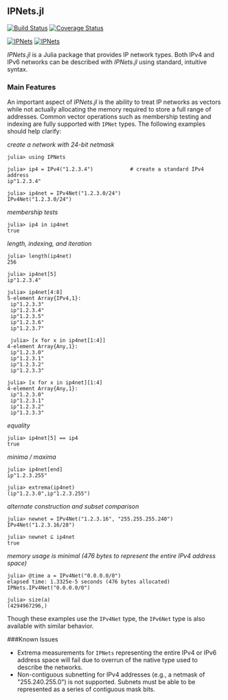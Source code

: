 ## IPNets.jl
[![Build Status](https://travis-ci.org/JuliaWeb/IPNets.jl.svg?branch=master)](https://travis-ci.org/JuliaWeb/IPNets.jl)
[![Coverage Status](https://img.shields.io/coveralls/JuliaWeb/IPNets.jl.svg)](https://coveralls.io/r/JuliaWeb/IPNets.jl?branch=master)

[![IPNets](http://pkg.julialang.org/badges/IPNets_0.3.svg)](http://pkg.julialang.org/?pkg=IPNets&ver=0.3)
[![IPNets](http://pkg.julialang.org/badges/IPNets_0.4.svg)](http://pkg.julialang.org/?pkg=IPNets&ver=0.4)

*IPNets.jl* is a Julia package that provides IP network types. Both IPv4 and IPv6
networks can be described with *IPNets.jl* using standard, intuitive syntax.


### Main Features

An important aspect of *IPNets.jl* is the ability to treat IP networks as
vectors while not actually allocating the memory required to store a full
range of addresses. Common vector operations such as membership testing and
indexing are fully supported with `IPNet` types. The following examples should
help clarify:

*create a network with 24-bit netmask*
```
julia> using IPNets

julia> ip4 = IPv4("1.2.3.4")            # create a standard IPv4 address
ip"1.2.3.4"

julia> ip4net = IPv4Net("1.2.3.0/24")
IPv4Net("1.2.3.0/24")

```
*membership tests*
```
julia> ip4 in ip4net
true
```

*length, indexing, and iteration*
```
julia> length(ip4net)
256

julia> ip4net[5]
ip"1.2.3.4"

julia> ip4net[4:8]
5-element Array{IPv4,1}:
 ip"1.2.3.3"
 ip"1.2.3.4"
 ip"1.2.3.5"
 ip"1.2.3.6"
 ip"1.2.3.7"

 julia> [x for x in ip4net[1:4]]
4-element Array{Any,1}:
 ip"1.2.3.0"
 ip"1.2.3.1"
 ip"1.2.3.2"
 ip"1.2.3.3"

julia> [x for x in ip4net][1:4]
4-element Array{Any,1}:
 ip"1.2.3.0"
 ip"1.2.3.1"
 ip"1.2.3.2"
 ip"1.2.3.3"
```

*equality*
```
julia> ip4net[5] == ip4
true
```

*minima / maxima*
```
julia> ip4net[end]
ip"1.2.3.255"

julia> extrema(ip4net)
(ip"1.2.3.0",ip"1.2.3.255")
```

*alternate construction and subset comparison*
```
julia> newnet = IPv4Net("1.2.3.16", "255.255.255.240")
IPv4Net("1.2.3.16/28")

julia> newnet ⊆ ip4net
true
```

*memory usage is minimal (476 bytes to represent the entire IPv4 address space)*
```
julia> @time a = IPv4Net("0.0.0.0/0")
elapsed time: 1.3325e-5 seconds (476 bytes allocated)
IPNets.IPv4Net("0.0.0.0/0")

julia> size(a)
(4294967296,)
```

Though these examples use the `IPv4Net` type, the `IPv6Net` type is also available with similar behavior.

###Known Issues
- Extrema measurements for `IPNets` representing the entire IPv4 or IPv6 address
space will fail due to overrun of the native type used to describe the networks.
- Non-contiguous subnetting for IPv4 addresses (e.g., a netmask of "255.240.255.0")
is not supported. Subnets must be able to be represented as a series of contiguous mask bits.
